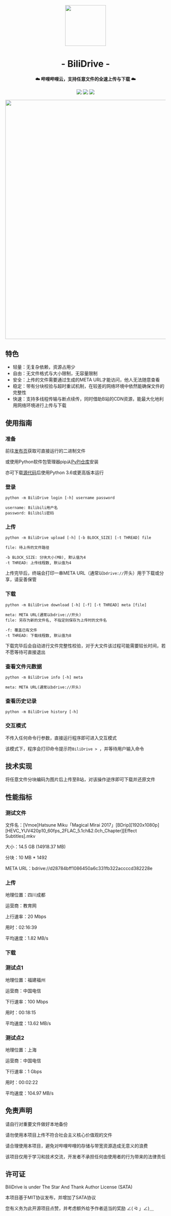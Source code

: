 <p align="center">
<img src="https://cdn.kagamiz.com/BiliDrive/bilidrive.png" width="128">
</p>

<h1 align="center">- BiliDrive -</h1>

<h4 align="center">☁️ 哔哩哔哩云，支持任意文件的全速上传与下载 ☁️</h4>

<p align="center">
<img src="https://img.shields.io/badge/version-2019.12.22-green.svg?longCache=true&style=for-the-badge">
<img src="https://img.shields.io/badge/license-SATA-blue.svg?longCache=true&style=for-the-badge">
<img src="https://img.shields.io/travis/com/Hsury/BiliDrive?style=for-the-badge">
</p>

<p align="center">
<img src="https://cdn.kagamiz.com/BiliDrive/demo.png" width="750">
</p>

## 特色

- 轻量：无复杂依赖，资源占用少
- 自由：无文件格式与大小限制，无容量限制
- 安全：上传的文件需要通过生成的META URL才能访问，他人无法随意查看
- 稳定：带有分块校验与超时重试机制，在较差的网络环境中依然能确保文件的完整性
- 快速：支持多线程传输与断点续传，同时借助B站的CDN资源，能最大化地利用网络环境进行上传与下载

## 使用指南

### 准备

前往[发布页](https://github.com/Hsury/BiliDrive/releases/latest)获取可直接运行的二进制文件

或使用Python软件包管理器pip从[PyPI仓库](https://pypi.org/project/BiliDrive/)安装

亦可下载[源代码](https://github.com/Hsury/BiliDrive/archive/master.zip)后使用Python 3.6或更高版本运行

### 登录

```
python -m BiliDrive login [-h] username password

username: Bilibili用户名
password: Bilibili密码
```

### 上传

```
python -m BiliDrive upload [-h] [-b BLOCK_SIZE] [-t THREAD] file

file: 待上传的文件路径

-b BLOCK_SIZE: 分块大小(MB), 默认值为4
-t THREAD: 上传线程数, 默认值为4
```

上传完毕后，终端会打印一串META URL（通常以`bdrive://`开头）用于下载或分享，请妥善保管

### 下载

```
python -m BiliDrive download [-h] [-f] [-t THREAD] meta [file]

meta: META URL(通常以bdrive://开头)
file: 另存为新的文件名, 不指定则保存为上传时的文件名

-f: 覆盖已有文件
-t THREAD: 下载线程数, 默认值为8
```

下载完毕后会自动进行文件完整性校验，对于大文件该过程可能需要较长时间，若不愿等待可直接退出

### 查看文件元数据

```
python -m BiliDrive info [-h] meta

meta: META URL(通常以bdrive://开头)
```

### 查看历史记录

```
python -m BiliDrive history [-h]
```

### 交互模式

不传入任何命令行参数，直接运行程序即可进入交互模式

该模式下，程序会打印命令提示符`BiliDrive > `，并等待用户输入命令

## 技术实现

将任意文件分块编码为图片后上传至B站，对该操作逆序即可下载并还原文件

## 性能指标

### 测试文件

文件名：[Vmoe]Hatsune Miku「Magical Mirai 2017」[BDrip][1920x1080p][HEVC_YUV420p10_60fps_2FLAC_5.1ch&2.0ch_Chapter][Effect Subtitles].mkv

大小：14.5 GB (14918.37 MB)

分块：10 MB * 1492

META URL：bdrive://d28784bff1086450a6c331fb322accccd382228e

### 上传

地理位置：四川成都

运营商：教育网

上行速率：20 Mbps

用时：02:16:39

平均速度：1.82 MB/s

### 下载

### 测试点1

地理位置：福建福州

运营商：中国电信

下行速率：100 Mbps

用时：00:18:15

平均速度：13.62 MB/s

### 测试点2

地理位置：上海

运营商：中国电信

下行速率：1 Gbps

用时：00:02:22

平均速度：104.97 MB/s

## 免责声明

请自行对重要文件做好本地备份

请勿使用本项目上传不符合社会主义核心价值观的文件

请合理使用本项目，避免对哔哩哔哩的存储与带宽资源造成无意义的浪费

该项目仅用于学习和技术交流，开发者不承担任何由使用者的行为带来的法律责任

## 许可证

BiliDrive is under The Star And Thank Author License (SATA)

本项目基于MIT协议发布，并增加了SATA协议

您有义务为此开源项目点赞，并考虑额外给予作者适当的奖励 ∠( ᐛ 」∠)＿
